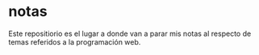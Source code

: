 # notas
Este repositiorio es el lugar a donde van a parar mis notas al respecto de temas referidos a la programación web.
